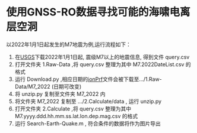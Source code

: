 # 使用GNSS-RO数据寻找可能的海啸电离层空洞

以2022年1月1日起发生的M7地震为例,运行流程如下：

1. 在[USGS](https://earthquake.usgs.gov/earthquakes/search/)下载2022年1月1日起, 震级M7以上的地震信息, 得到文件 query.csv
2. 打开文件夹 1.Raw-Data ,将 query.csv 整理为其中 M7.2022DateList.csv 的格式
3. 运行 Download.py ,相应日期的[ionPrf](https://cdaac-www.cosmic.ucar.edu/cdaac/cgi_bin/fileFormats.cgi?type=ionPrf)文件会被下载至.../1.Raw-Data/M7_2022  (日期可改变)
4. 将 unzip.py 复制至文件夹 M7_2022 内
5. 将文件夹 M7_2022 复制至 .../2.Calculate/data , 运行 unzip.py
6. 打开文件夹 2.Calculate ,将 query.csv 整理为其中 M7.yyyy.ddd.hh.mm.ss.lat.lon.dep.mag.csv 的格式
7. 运行 Search-Earth-Quake.m , 符合条件的数据将作为图片导出
